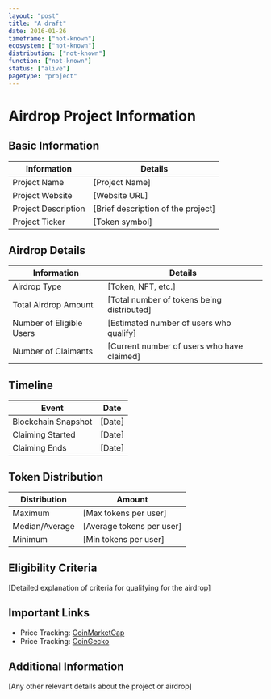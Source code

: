 ```yaml
---
layout: "post"
title: "A draft"
date: 2016-01-26
timeframe: ["not-known"]
ecosystem: ["not-known"]
distribution: ["not-known"]
function: ["not-known"]
status: ["alive"]
pagetype: "project"
---
```


# Airdrop Project Information

## Basic Information
| Information | Details |
|-------------|---------|
| Project Name | [Project Name] |
| Project Website | [Website URL] |
| Project Description | [Brief description of the project] |
| Project Ticker | [Token symbol] |

## Airdrop Details
| Information | Details |
|-------------|---------|
| Airdrop Type | [Token, NFT, etc.] |
| Total Airdrop Amount | [Total number of tokens being distributed] |
| Number of Eligible Users | [Estimated number of users who qualify] |
| Number of Claimants | [Current number of users who have claimed] |

## Timeline
| Event | Date |
|-------|------|
| Blockchain Snapshot | [Date] |
| Claiming Started | [Date] |
| Claiming Ends | [Date] |

## Token Distribution
| Distribution | Amount |
|--------------|--------|
| Maximum | [Max tokens per user] |
| Median/Average | [Average tokens per user] |
| Minimum | [Min tokens per user] |

## Eligibility Criteria
[Detailed explanation of criteria for qualifying for the airdrop]

## Important Links
- Price Tracking: [CoinMarketCap](https://coinmarketcap.com/currencies/[token-name])
- Price Tracking: [CoinGecko](https://www.coingecko.com/en/coins/[token-name])

## Additional Information
[Any other relevant details about the project or airdrop]